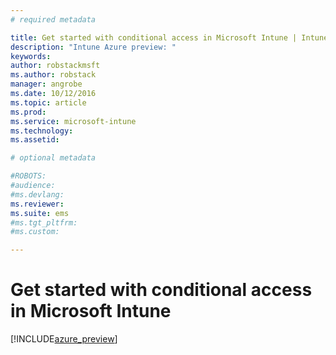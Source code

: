 ```yaml
---
# required metadata

title: Get started with conditional access in Microsoft Intune | Intune Azure preview | Microsoft Docs
description: "Intune Azure preview: "
keywords:
author: robstackmsftms.author: robstack
manager: angrobe
ms.date: 10/12/2016
ms.topic: article
ms.prod:
ms.service: microsoft-intune
ms.technology:
ms.assetid: 

# optional metadata

#ROBOTS:
#audience:
#ms.devlang:
ms.reviewer: 
ms.suite: ems
#ms.tgt_pltfrm:
#ms.custom:

---
```


# Get started with conditional access in Microsoft Intune


[!INCLUDE[azure_preview](../includes/azure_preview.md)]